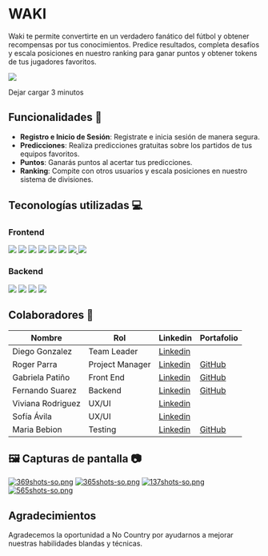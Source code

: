 # **WAKI** 
Waki te permite convertirte en un verdadero fanático del fútbol y obtener recompensas por tus conocimientos. Predice resultados, completa desafíos y escala posiciones en nuestro ranking para ganar puntos y obtener tokens de tus jugadores favoritos.

<div>
<a href='https://waki-hackathon.vercel.app/' target='_blank'>
  <img src='https://img.shields.io/badge/Ver%20Demo-2E2E3E?style=for-the-badge&logo=Vercel&logoColor=white' />
</a>
  <p>Dejar cargar 3 minutos</p>
</div>

## Funcionalidades 🚀
- **Registro e Inicio de Sesión**: Registrate e inicia sesión de manera segura.
- **Predicciones**: Realiza predicciones gratuitas sobre los partidos de tus equipos favoritos.
- **Puntos**: Ganarás puntos al acertar tus predicciones.
- **Ranking**: Compite con otros usuarios y escala posiciones en nuestro sistema de divisiones.

## Teconologías utilizadas 💻
<h3 align='left'>
  Frontend
</h3>
<p align='left'>
  <img src='https://img.shields.io/badge/React-61DAFB.svg?style=for-the-badge&logo=React&logoColor=black' />
  <img src='https://img.shields.io/badge/Vite-646CFF.svg?style=for-the-badge&logo=Vite&logoColor=white' />
  <img src='https://img.shields.io/badge/Zod-3E67B1.svg?style=for-the-badge&logo=Zod&logoColor=white' />
    <img src='https://img.shields.io/badge/React%20Hook%20Form-EC5990.svg?style=for-the-badge&logo=React-Hook-Form&logoColor=white' />
   <img src='https://img.shields.io/badge/shadcn/ui-000000.svg?style=for-the-badge&logo=shadcn/ui&logoColor=white' />
   <img src='https://img.shields.io/badge/Tailwind%20CSS-06B6D4.svg?style=for-the-badge&logo=Tailwind-CSS&logoColor=white' />
  <a href='https://waki-hackathon.vercel.app/' target='_blank'>
 <img src='https://img.shields.io/badge/Vercel-000000.svg?style=for-the-badge&logo=Vercel&logoColor=white' />
     <img src='https://img.shields.io/badge/i18next-26A69A.svg?style=for-the-badge&logo=i18next&logoColor=white' />
</a>
  
</p>

<h3 align='left'>
  Backend
</h3>
<p align='left'>
   <img src='https://img.shields.io/badge/Python-3776AB.svg?style=for-the-badge&logo=Python&logoColor=white' />
   <img src='https://img.shields.io/badge/Django-092E20.svg?style=for-the-badge&logo=Django&logoColor=white' />
   <img src='https://img.shields.io/badge/Render-000000.svg?style=for-the-badge&logo=Render&logoColor=white' />
  <a href='https://h2-04-python-react.onrender.com/schema/doc/#/' target='_blank'>
 <img src='https://img.shields.io/badge/Swagger-85EA2D.svg?style=for-the-badge&logo=Swagger&logoColor=black' />
</a>
  
</p>


## Colaboradores 👥

| Nombre                | Rol         | Linkedin                                                             | Portafolio                                   |
|-----------------------|-------------|----------------------------------------------------------------------|----------------------------------------------|
| Diego Gonzalez        | Team Leader |[Linkedin](https://www.linkedin.com/in/diego-gonzalez-riveira/)      | |
| Roger Parra               | Project Manager |[Linkedin](https://www.linkedin.com/in/roger-parra/)                     |[GitHub](https://github.com/rogerparra)               |
| Gabriela Patiño          | Front End   |[Linkedin](https://www.linkedin.com/in/gabyp05/)       | [GitHub](https://github.com/Gabyp05)  |
| Fernando Suarez       | Backend     |[Linkedin](https://www.linkedin.com/in/fernandogabrielsuarez/)                   |[GitHub](https://github.com/fer-gab-sua)                  |
| Viviana Rodriguez | UX/UI       |[Linkedin](https://www.linkedin.com/in/vivianrod1/)        | |
| Sofía Ávila       | UX/UI       |[Linkedin]()                |         |
| Maria Bebion         | Testing   |[Linkedin](https://www.linkedin.com/in/maria-bebion/)                 |[GitHub](https://github.com/MariaABebion)                    |



## 🖼 Capturas de pantalla 📷

[![369shots-so.png](https://i.postimg.cc/sfYNmnfR/369shots-so.png)](https://postimg.cc/jCjcd4J8)
[![365shots-so.png](https://i.postimg.cc/1XTxx15L/365shots-so.png)](https://postimg.cc/GTkgYNDQ)
[![137shots-so.png](https://i.postimg.cc/65z1JyGj/137shots-so.png)](https://postimg.cc/vcgv58hf)
[![565shots-so.png](https://i.postimg.cc/htWwVrJb/565shots-so.png)](https://postimg.cc/ykjvH0yk)







## Agradecimientos
Agradecemos la oportunidad a No Country por ayudarnos a mejorar nuestras habilidades blandas y técnicas.
